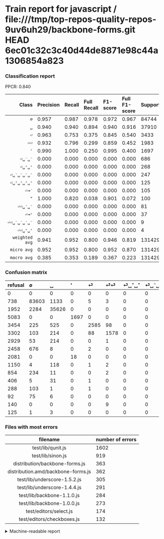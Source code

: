 # Train report for javascript / file:///tmp/top-repos-quality-repos-9uv6uh29/backbone-forms.git HEAD 6ec01c32c3c40d44de8871e98c44a1306854a823

### Classification report

PPCR: 0.840

| Class | Precision | Recall | Full Recall | F1-score | Full F1-score | Support | Full Support | PPCR |
|------:|:----------|:-------|:------------|:---------|:---------|:--------|:-------------|:-----|
| `∅` | 0.957| 0.987| 0.978| 0.972| 0.967| 84744| 85482| 0.991 |
| `␣` | 0.940| 0.940| 0.894| 0.940| 0.916| 37910| 39862| 0.951 |
| `⏎` | 0.963| 0.753| 0.375| 0.845| 0.540| 3433| 6887| 0.498 |
| `⏎⏎` | 0.932| 0.796| 0.299| 0.859| 0.452| 1983| 5285| 0.375 |
| `'` | 0.990| 1.000| 0.250| 0.995| 0.400| 1697| 6780| 0.250 |
| `⏎␣⁻␣⁻` | 0.000| 0.000| 0.000| 0.000| 0.000| 686| 3144| 0.218 |
| `⏎␣⁺␣⁺` | 0.000| 0.000| 0.000| 0.000| 0.000| 268| 3197| 0.084 |
| `⏎␣⁻␣⁻␣⁻␣⁻` | 0.000| 0.000| 0.000| 0.000| 0.000| 247| 1101| 0.224 |
| `⏎␣⁺␣⁺␣⁺␣⁺` | 0.000| 0.000| 0.000| 0.000| 0.000| 125| 1275| 0.098 |
| `⏎⇥⁻` | 0.000| 0.000| 0.000| 0.000| 0.000| 105| 393| 0.267 |
| `"` | 1.000| 0.820| 0.038| 0.901| 0.072| 100| 2181| 0.046 |
| `⏎⏎␣⁻␣⁻` | 0.000| 0.000| 0.000| 0.000| 0.000| 81| 173| 0.468 |
| `⏎⇥⁺` | 0.000| 0.000| 0.000| 0.000| 0.000| 37| 443| 0.084 |
| `⏎⏎␣⁻␣⁻␣⁻␣⁻` | 0.000| 0.000| 0.000| 0.000| 0.000| 9| 149| 0.060 |
| `⏎⏎␣⁺␣⁺` | 0.000| 0.000| 0.000| 0.000| 0.000| 4| 129| 0.031 |
| `weighted avg` | 0.941| 0.952| 0.800| 0.946| 0.819| 131429| 156481| 0.840 |
| `micro avg` | 0.952| 0.952| 0.800| 0.952| 0.870| 131429| 156481| 0.840 |
| `macro avg` | 0.385| 0.353| 0.189| 0.367| 0.223| 131429| 156481| 0.840 |

### Confusion matrix

|refusal|  ∅| ␣| '| ⏎| ⏎⏎| ⏎␣⁺␣⁺| ⏎␣⁻␣⁻| "| ⏎␣⁺␣⁺␣⁺␣⁺| ⏎␣⁻␣⁻␣⁻␣⁻| ⏎⇥⁺| ⏎⇥⁻| ⏎⏎␣⁻␣⁻| ⏎⏎␣⁻␣⁻␣⁻␣⁻| ⏎⏎␣⁺␣⁺| 
|:---|:---|:---|:---|:---|:---|:---|:---|:---|:---|:---|:---|:---|:---|:---|:---|
|0 |0 |0 |0 |0 |0 |0 |0 |0 |0 |0 |0 |0 |0 |0 |0 |
|738 |83603 |1133 |0 |5 |3 |0 |0 |0 |0 |0 |0 |0 |0 |0 |0 |
|1952 |2284 |35626 |0 |0 |0 |0 |0 |0 |0 |0 |0 |0 |0 |0 |0 |
|5083 |0 |0 |1697 |0 |0 |0 |0 |0 |0 |0 |0 |0 |0 |0 |0 |
|3454 |225 |525 |0 |2585 |98 |0 |0 |0 |0 |0 |0 |0 |0 |0 |0 |
|3302 |103 |214 |0 |88 |1578 |0 |0 |0 |0 |0 |0 |0 |0 |0 |0 |
|2929 |53 |214 |0 |0 |1 |0 |0 |0 |0 |0 |0 |0 |0 |0 |0 |
|2458 |676 |8 |0 |2 |0 |0 |0 |0 |0 |0 |0 |0 |0 |0 |0 |
|2081 |0 |0 |18 |0 |0 |0 |0 |82 |0 |0 |0 |0 |0 |0 |0 |
|1150 |4 |118 |0 |1 |2 |0 |0 |0 |0 |0 |0 |0 |0 |0 |0 |
|854 |234 |11 |0 |0 |2 |0 |0 |0 |0 |0 |0 |0 |0 |0 |0 |
|406 |5 |31 |0 |1 |0 |0 |0 |0 |0 |0 |0 |0 |0 |0 |0 |
|288 |103 |1 |0 |1 |0 |0 |0 |0 |0 |0 |0 |0 |0 |0 |0 |
|92 |75 |6 |0 |0 |0 |0 |0 |0 |0 |0 |0 |0 |0 |0 |0 |
|140 |0 |0 |0 |0 |9 |0 |0 |0 |0 |0 |0 |0 |0 |0 |0 |
|125 |1 |3 |0 |0 |0 |0 |0 |0 |0 |0 |0 |0 |0 |0 |0 |

### Files with most errors

| filename | number of errors|
|:----:|:-----|
| test/lib/qunit.js | 1602 |
| test/lib/sinon.js | 919 |
| distribution/backbone-forms.js | 363 |
| distribution.amd/backbone-forms.js | 362 |
| test/lib/underscore-1.5.2.js | 305 |
| test/lib/underscore-1.4.4.js | 291 |
| test/lib/backbone-1.1.0.js | 284 |
| test/lib/backbone-1.0.0.js | 273 |
| test/editors/select.js | 174 |
| test/editors/checkboxes.js | 132 |

<details>
    <summary>Machine-readable report</summary>
```json
{
  "cl_report": {"\"": {"f1-score": 0.9010989010989011, "precision": 1.0, "recall": 0.82, "support": 100}, "\u0027": {"f1-score": 0.9947245017584995, "precision": 0.9895043731778426, "recall": 1.0, "support": 1697}, "macro avg": {"f1-score": 0.36741304212311104, "precision": 0.38548185003148566, "recall": 0.35300251233205143, "support": 131429}, "micro avg": {"f1-score": 0.9523849378752026, "precision": 0.9523849378752026, "recall": 0.9523849378752026, "support": 131429}, "weighted avg": {"f1-score": 0.9461184152771676, "precision": 0.9409934972426762, "recall": 0.9523849378752026, "support": 131429}, "\u2205": {"f1-score": 0.97150659461972, "precision": 0.9569283245198361, "recall": 0.9865359199471349, "support": 84744}, "\u23ce": {"f1-score": 0.8453237410071942, "precision": 0.963473723443906, "recall": 0.7529857267695893, "support": 3433}, "\u23ce\u21e5\u207a": {"f1-score": 0.0, "precision": 0.0, "recall": 0.0, "support": 37}, "\u23ce\u21e5\u207b": {"f1-score": 0.0, "precision": 0.0, "recall": 0.0, "support": 105}, "\u23ce\u23ce": {"f1-score": 0.8585418933623503, "precision": 0.9320732427643237, "recall": 0.7957639939485628, "support": 1983}, "\u23ce\u23ce\u2423\u207a\u2423\u207a": {"f1-score": 0.0, "precision": 0.0, "recall": 0.0, "support": 4}, "\u23ce\u23ce\u2423\u207b\u2423\u207b": {"f1-score": 0.0, "precision": 0.0, "recall": 0.0, "support": 81}, "\u23ce\u23ce\u2423\u207b\u2423\u207b\u2423\u207b\u2423\u207b": {"f1-score": 0.0, "precision": 0.0, "recall": 0.0, "support": 9}, "\u23ce\u2423\u207a\u2423\u207a": {"f1-score": 0.0, "precision": 0.0, "recall": 0.0, "support": 268}, "\u23ce\u2423\u207a\u2423\u207a\u2423\u207a\u2423\u207a": {"f1-score": 0.0, "precision": 0.0, "recall": 0.0, "support": 125}, "\u23ce\u2423\u207b\u2423\u207b": {"f1-score": 0.0, "precision": 0.0, "recall": 0.0, "support": 686}, "\u23ce\u2423\u207b\u2423\u207b\u2423\u207b\u2423\u207b": {"f1-score": 0.0, "precision": 0.0, "recall": 0.0, "support": 247}, "\u2423": {"f1-score": 0.9400000000000001, "precision": 0.9402480865663764, "recall": 0.9397520443154841, "support": 37910}},
  "cl_report_full": {"\"": {"f1-score": 0.07247017233760494, "precision": 1.0, "recall": 0.03759743237047226, "support": 2181}, "\u0027": {"f1-score": 0.3995291347851677, "precision": 0.9895043731778426, "recall": 0.25029498525073746, "support": 6780}, "macro avg": {"f1-score": 0.2232178166941317, "precision": 0.38548185003148566, "recall": 0.1889046869264857, "support": 156481}, "micro avg": {"f1-score": 0.8695147789239692, "precision": 0.9523849378752026, "recall": 0.7999118103795348, "support": 156481}, "weighted avg": {"f1-score": 0.8192626580390738, "precision": 0.8929621266149048, "recall": 0.7999118103795348, "support": 156481}, "\u2205": {"f1-score": 0.9673586040914561, "precision": 0.9569283245198361, "recall": 0.9780187641842727, "support": 85482}, "\u23ce": {"f1-score": 0.5402298850574713, "precision": 0.963473723443906, "recall": 0.3753448526208799, "support": 6887}, "\u23ce\u21e5\u207a": {"f1-score": 0.0, "precision": 0.0, "recall": 0.0, "support": 443}, "\u23ce\u21e5\u207b": {"f1-score": 0.0, "precision": 0.0, "recall": 0.0, "support": 393}, "\u23ce\u23ce": {"f1-score": 0.45227858985382635, "precision": 0.9320732427643237, "recall": 0.2985808893093661, "support": 5285}, "\u23ce\u23ce\u2423\u207a\u2423\u207a": {"f1-score": 0.0, "precision": 0.0, "recall": 0.0, "support": 129}, "\u23ce\u23ce\u2423\u207b\u2423\u207b": {"f1-score": 0.0, "precision": 0.0, "recall": 0.0, "support": 173}, "\u23ce\u23ce\u2423\u207b\u2423\u207b\u2423\u207b\u2423\u207b": {"f1-score": 0.0, "precision": 0.0, "recall": 0.0, "support": 149}, "\u23ce\u2423\u207a\u2423\u207a": {"f1-score": 0.0, "precision": 0.0, "recall": 0.0, "support": 3197}, "\u23ce\u2423\u207a\u2423\u207a\u2423\u207a\u2423\u207a": {"f1-score": 0.0, "precision": 0.0, "recall": 0.0, "support": 1275}, "\u23ce\u2423\u207b\u2423\u207b": {"f1-score": 0.0, "precision": 0.0, "recall": 0.0, "support": 3144}, "\u23ce\u2423\u207b\u2423\u207b\u2423\u207b\u2423\u207b": {"f1-score": 0.0, "precision": 0.0, "recall": 0.0, "support": 1101}, "\u2423": {"f1-score": 0.9164008642864492, "precision": 0.9402480865663764, "recall": 0.8937333801615573, "support": 39862}},
  "ppcr": 0.8399038860947975
}
```
</details>
